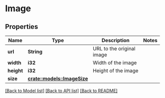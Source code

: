 # Image

## Properties

Name | Type | Description | Notes
------------ | ------------- | ------------- | -------------
**url** | **String** | URL to the original image | 
**width** | **i32** | Width of the image | 
**height** | **i32** | Height of the image | 
**size** | [**crate::models::ImageSize**](ImageSize.md) |  | 

[[Back to Model list]](../README.md#documentation-for-models) [[Back to API list]](../README.md#documentation-for-api-endpoints) [[Back to README]](../README.md)


